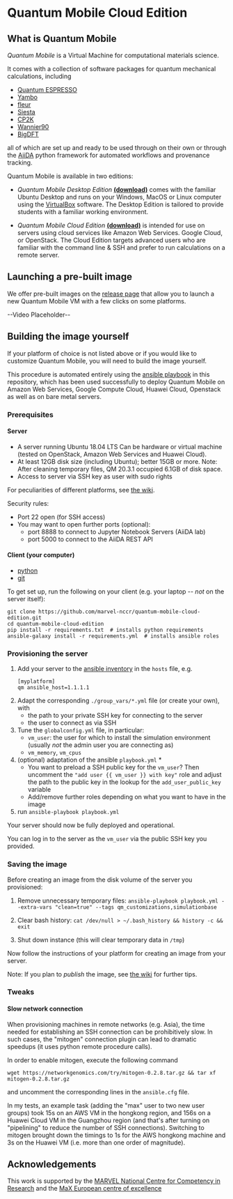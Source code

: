 # Quantum Mobile Cloud Edition


## What is Quantum Mobile

*Quantum Mobile* is a Virtual Machine for computational materials science.

It comes with a collection of software packages for quantum
mechanical calculations, including

 * [Quantum ESPRESSO](http://www.quantum-espresso.org/)
 * [Yambo](http://www.yambo-code.org/)
 * [fleur](http://www.flapw.de/)
 * [Siesta](https://gitlab.com/siesta-project/siesta)
 * [CP2K](https://www.cp2k.org)
 * [Wannier90](http://www.wannier.org)
 * [BigDFT](http://www.bigdft.org)

all of which are set up and ready to be used through on their own or through the
[AiiDA](http://www.aiida.net) python framework for automated workflows and
provenance tracking.

Quantum Mobile is available in two editions:

  * *Quantum Mobile Desktop Edition* [**(download)**](https://github.com/marvel-nccr/quantum-mobile/releases) comes with the familiar Ubuntu Desktop and runs on your Windows, MacOS or Linux computer using the [VirtualBox](http://virtualbox.org/) software.
    The Desktop Edition is tailored to provide students with a familiar working environment.

  * *Quantum Mobile Cloud Edition* [**(download)**](https://github.com/marvel-nccr/quantum-mobile-cloud-edition/releases) is intended for use on servers using cloud services like Amazon Web Services. Google Cloud, or OpenStack.
    The Cloud Edition targets advanced users who are familiar with the command line & SSH and prefer to run calculations on a remote server.

## Launching a pre-built image

We offer pre-built images on the [release page](https://github.com/marvel-nccr/quantum-mobile-cloud-edition/releases) that allow you to launch a new Quantum Mobile VM with a few clicks on some platforms.

--Video Placeholder--

## Building the image yourself

If your platform of choice is not listed above or if you would like to customize Quantum Mobile, you will need to build the image yourself.

This procedure is automated entirely using the [ansible playbook](https://docs.ansible.com/ansible/latest/user_guide/playbooks.html) in this repository, which has been used successfully to deploy Quantum Mobile on Amazon Web Services, Google Compute Cloud, Huawei Cloud, Openstack as well as on bare metal servers.

### Prerequisites

#### Server
- A server running Ubuntu 18.04 LTS
  Can be hardware or virtual machine (tested on OpenStack, Amazon Web Services and Huawei Cloud).
- At least 12GB disk size (including Ubuntu); better 15GB or more.
  Note: After cleaning temporary files, QM 20.3.1 occupied 6.1GB of disk space.
- Access to server via SSH key as user with sudo rights

For peculiarities of different platforms, see [the wiki](https://github.com/marvel-nccr/quantum-mobile-cloud-edition/wiki/Preparing-a-cloud-image).

Security rules:
- Port 22 open (for SSH access)
- You may want to open further ports (optional):
  - port 8888 to connect to Jupyter Notebook Servers (AiiDA lab)
  - port 5000 to connect to the AiiDA REST API

#### Client (your computer)
- [python](https://www.python.org/)
- [git](https://git-scm.com)

To get set up, run the following on your client (e.g. your laptop -- *not* on the server itself):
```
git clone https://github.com/marvel-nccr/quantum-mobile-cloud-edition.git
cd quantum-mobile-cloud-edition
pip install -r requirements.txt  # installs python requirements
ansible-galaxy install -r requirements.yml  # installs ansible roles
```

### Provisioning the server

1. Add your server to the [ansible inventory](https://docs.ansible.com/ansible/latest/user_guide/intro_inventory.html) in the `hosts` file, e.g.
   ```
   [myplatform]
   qm ansible_host=1.1.1.1
   ```
1. Adapt the corresponding `./group_vars/*.yml` file (or create your own), with
   * the path to your private SSH key for connecting to the server
   * the user to connect as via SSH
1. Tune the `globalconfig.yml` file, in particular:
   * `vm_user`: the user for which to install the simulation environment (usually *not* the admin user you are connecting as)
   * `vm_memory`, `vm_cpus`
1. (optional) adaptation of the ansible `playbook.yml`
   *
   * You want to preload a SSH public key for the `vm_user`?
   Then uncomment the `"add user {{ vm_user }} with key"` role and adjust the path to the public key in the lookup for the `add_user_public_key` variable
   * Add/remove further roles depending on what you want to have in the image
1. run `ansible-playbook playbook.yml`

Your server should now be fully deployed and operational.

You can log in to the server as the `vm_user` via the public SSH key you provided.

### Saving the image

Before creating an image from the disk volume of the server you provisioned:

1. Remove unnecessary temporary files:
   `ansible-playbook playbook.yml --extra-vars "clean=true" --tags qm_customizations,simulationbase`

1. Clear bash history: `cat /dev/null > ~/.bash_history && history -c && exit`

1. Shut down instance (this will clear temporary data in `/tmp`)

Now follow the instructions of your platform for creating an image from your server.

Note: If you plan to *publish* the image, see [the wiki](https://github.com/marvel-nccr/quantum-mobile-cloud-edition/wiki/Preparing-a-cloud-image) for further tips.

### Tweaks

#### Slow network connection

When provisioning machines in remote networks (e.g. Asia), the time needed for establishing an SSH connection can be prohibitively slow.
In such cases, the "mitogen" connection plugin can lead to dramatic speedups (it uses python remote procedure calls).

In order to enable mitogen, execute the following command
```
wget https://networkgenomics.com/try/mitogen-0.2.8.tar.gz && tar xf mitogen-0.2.8.tar.gz
```
and uncomment the corresponding lines in the `ansible.cfg` file.

In my tests, an example task (adding the "max" user to two new user groups) took 15s on an AWS VM in the hongkong region, and 156s on a Huawei Cloud VM in the Guangzhou region (and that's after turning on "pipelining" to reduce the number of SSH connections).
Switching to mitogen brought down the timings to 1s for the AWS hongkong machine and 3s on the Huawei VM (i.e. more than one order of magnitude).

## Acknowledgements

This work is supported by the [MARVEL National Centre for Competency in
Research](http://nccr-marvel.ch) and the [MaX European centre of
excellence](http://www.max-centre.eu/)
